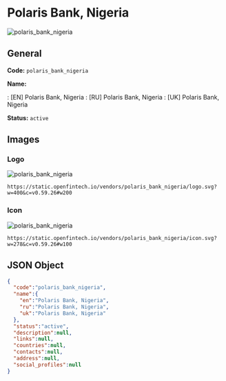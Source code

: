 
# Polaris Bank, Nigeria 
![polaris_bank_nigeria](https://static.openfintech.io/vendors/polaris_bank_nigeria/logo.svg?w=400&c=v0.59.26#w200)  

## General 
 
**Code:** `polaris_bank_nigeria` 
 
**Name:** 
 
:	[EN] Polaris Bank, Nigeria 
:	[RU] Polaris Bank, Nigeria 
:	[UK] Polaris Bank, Nigeria 
 
**Status:** `active` 
 

## Images 

### Logo 
 
![polaris_bank_nigeria](https://static.openfintech.io/vendors/polaris_bank_nigeria/logo.svg?w=400&c=v0.59.26#w200)  

```
https://static.openfintech.io/vendors/polaris_bank_nigeria/logo.svg?w=400&c=v0.59.26#w200
```  

### Icon 
 
![polaris_bank_nigeria](https://static.openfintech.io/vendors/polaris_bank_nigeria/icon.svg?w=278&c=v0.59.26#w100)  

```
https://static.openfintech.io/vendors/polaris_bank_nigeria/icon.svg?w=278&c=v0.59.26#w100
```  

## JSON Object 

```json
{
  "code":"polaris_bank_nigeria",
  "name":{
    "en":"Polaris Bank, Nigeria",
    "ru":"Polaris Bank, Nigeria",
    "uk":"Polaris Bank, Nigeria"
  },
  "status":"active",
  "description":null,
  "links":null,
  "countries":null,
  "contacts":null,
  "address":null,
  "social_profiles":null
}
```  
